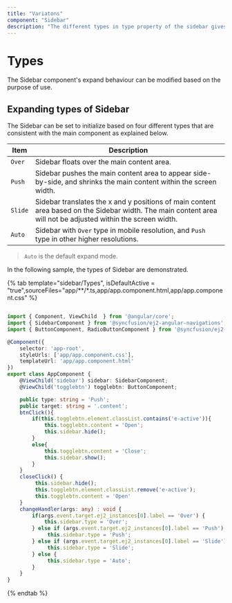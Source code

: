 ```yaml
---
title: "Variatons"
component: "Sidebar"
description: "The different types in type property of the sidebar gives flexibility to view or hide the content (primary/secondary) over/above the main content by pushing, sliding, or overlaying it."
---
```


# Types

The Sidebar component's expand behaviour can be modified based on the purpose of use.

## Expanding types of Sidebar

The Sidebar can be set to initialize based on four different types that are consistent with the main component as explained below.

 | Item | Description |
|-----|-----|
| `Over` | Sidebar floats over the main content area.|
| `Push` | Sidebar pushes the main content area to appear side-by-side, and shrinks the main content within the screen width.|
| `Slide` |Sidebar translates the x and y positions of main content area based on the Sidebar width. The main content area will not be adjusted within the screen width. |
| `Auto` | Sidebar with `Over` type in mobile resolution, and `Push` type in other higher resolutions. |

> `Auto` is the default expand mode.

In the following sample, the types of Sidebar are demonstrated.

{% tab template="sidebar/Types", isDefaultActive = "true",sourceFiles="app/**/*.ts,app/app.component.html,app/app.component.css" %}

```typescript

import { Component, ViewChild  } from '@angular/core';
import { SidebarComponent } from '@syncfusion/ej2-angular-navigations';
import { ButtonComponent, RadioButtonComponent } from '@syncfusion/ej2-angular-buttons';

@Component({
    selector: 'app-root',
    styleUrls: ['app/app.component.css'],
    templateUrl: 'app/app.component.html'
})
export class AppComponent {
    @ViewChild('sidebar') sidebar: SidebarComponent;
    @ViewChild('togglebtn') togglebtn: ButtonComponent;

    public type: string = 'Push';
    public target: string = '.content';
    btnClick(){
        if(this.togglebtn.element.classList.contains('e-active')){
            this.togglebtn.content = 'Open';
            this.sidebar.hide();
        }
        else{
            this.togglebtn.content = 'Close';
            this.sidebar.show();
        }
    }
    closeClick() {
         this.sidebar.hide();
         this.togglebtn.element.classList.remove('e-active');
         this.togglebtn.content = 'Open'
    }
    changeHandler(args: any) : void {
        if(args.event.target.ej2_instances[0].label == 'Over') {
            this.sidebar.type = 'Over';
        } else if (args.event.target.ej2_instances[0].label == 'Push') {
             this.sidebar.type = 'Push';
        } else if (args.event.target.ej2_instances[0].label == 'Slide') {
             this.sidebar.type = 'Slide';
        } else {
             this.sidebar.type = 'Auto';
        }
    }
}
```

{% endtab %}